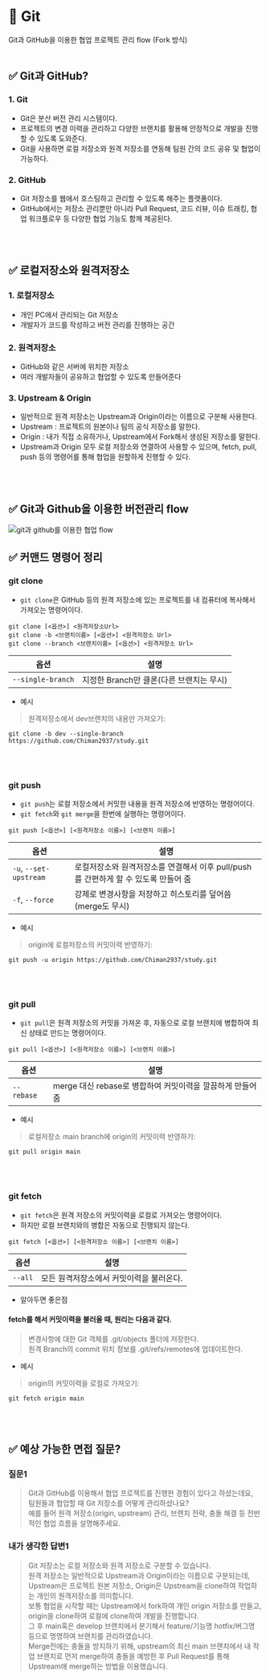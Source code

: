 # 📝 Git
Git과 GitHub을 이용한 협업 프로젝트 관리 flow (Fork 방식)
<br></br>
## ✅ Git과 GitHub?
### 1. Git
- Git은 분산 버전 관리 시스템이다.
- 프로젝트의 변경 이력을 관리하고 다양한 브랜치를 활용해 안정적으로 개발을 진행할 수 있도록 도와준다.
- Git을 사용하면 로컬 저장소와 원격 저장소를 연동해 팀원 간의 코드 공유 및 협업이 가능하다.
### 2. GitHub
- Git 저장소를 웹에서 호스팅하고 관리할 수 있도록 해주는 플랫폼이다.
- GitHub에서는 저장소 관리뿐만 아니라 Pull Request, 코드 리뷰, 이슈 트래킹, 협업 워크플로우 등 다양한 협업 기능도 함께 제공된다.
 
<br></br>
## ✅ 로컬저장소와 원격저장소
### 1. 로컬저장소
- 개인 PC에서 관리되는 Git 저장소
- 개발자가 코드를 작성하고 버전 관리를 진행하는 공간
### 2. 원격저장소
- GitHub와 같은 서버에 위치한 저장소
- 여러 개발자들이 공유하고 협업할 수 있도록 만들어준다
### 3. Upstream & Origin
- 일반적으로 원격 저장소는 Upstream과 Origin이라는 이름으로 구분해 사용한다.
- Upstream : 프로젝트의 원본이나 팀의 공식 저장소를 말한다.
- Origin : 내가 직접 소유하거나, Upstream에서 Fork해서 생성된 저장소를 말한다.
- Upstream과 Origin 모두 로컬 저장소와 연결하여 사용할 수 있으며, fetch, pull, push 등의 명령어를 통해 협업을 원할하게 진행할 수 있다.
  
<br></br>
## ✅ Git과 Github을 이용한 버전관리 flow
![git과 github를 이용한 협업 flow](https://github.com/user-attachments/assets/2c9a8107-7f35-460f-bcca-44e24dae6161)

## ✅ 커맨드 명령어 정리
### git clone
- `git clone`은 GitHub 등의 원격 저장소에 있는 프로젝트를 내 컴퓨터에 복사해서 가져오는 명령어이다.
```
git clone [<옵션>] <원격저장소Url>
git clone -b <브랜치이름> [<옵션>] <원격저장소 Url>
git clone --branch <브랜치이름> [<옵션>] <원격저장소 Url>
```
| 옵션 | 설명 |
| --- | --- |
| `--single-branch` | 지정한 Branch만 클론(다른 브랜치는 무시) |

- 예시
> 원격저장소에서 dev브랜치의 내용만 가져오기:
```
git clone -b dev --single-branch https://github.com/Chiman2937/study.git
```

<br></br>
### git push
- `git push`는 로컬 저장소에서 커밋한 내용을 원격 저장소에 반영하는 명령어이다.
- `git fetch`와 `git merge`을 한번에 실행하는 명령어이다.
```
git push [<옵션>] [<원격저장소 이름>] [<브랜치 이름>]
```
| 옵션 | 설명 |
| --- | --- |
| `-u`, `--set-upstream` | 로컬저장소와 원격저장소를 연결해서 이후 pull/push를 간편하게 할 수 있도록 만들어 줌 |
| `-f`, `--force` | 강제로 변경사항을 저장하고 히스토리를 덮어씀(merge도 무시) |

- 예시
> origin에 로컬저장소의 커밋이력 반영하기:
```
git push -u origin https://github.com/Chiman2937/study.git
```

<br></br>
### git pull
- `git pull`은 원격 저장소의 커밋을 가져온 후, 자동으로 로컬 브랜치에 병합하여 최신 상태로 만드는 명령어이다.
```
git pull [<옵션>] [<원격저장소 이름>] [<브랜치 이름>]
```
| 옵션 | 설명 |
| --- | --- |
| `--rebase` | merge 대신 rebase로 병합하여 커밋이력을 깔끔하게 만들어 줌 |

- 예시
> 로컬저장소 main branch에 origin의 커밋이력 반영하기:
```
git pull origin main
```

<br></br>
### git fetch
- `git fetch`은 원격 저장소의 커밋이력을 로컬로 가져오는 명령어이다.
- 하지만 로컬 브랜치와의 병합은 자동으로 진행되지 않는다.
```
git fetch [<옵션>] [<원격저장소 이름>] [<브랜치 이름>]
```
| 옵션 | 설명 |
| --- | --- |
| `--all` | 모든 원격저장소에서 커밋이력을 불러온다. |

- 알아두면 좋은점
 #### fetch를 해서 커밋이력을 불러올 때, 원리는 다음과 같다.
> 변경사항에 대한 Git 객체를 .git/objects 폴더에 저장한다.  
> 원격 Branch의 commit 위치 정보를 .git/refs/remotes에 업데이트한다.  

- 예시
> origin의 커밋이력을 로컬로 가져오기:
```
git fetch origin main
```

<br></br>
## ✅ 예상 가능한 면접 질문?
### 질문1
> Git과 GitHub를 이용해서 협업 프로젝트를 진행한 경험이 있다고 하셨는데요,  
> 팀원들과 협업할 때 Git 저장소를 어떻게 관리하셨나요?  
> 예를 들어 원격 저장소(origin, upstream) 관리, 브랜치 전략, 충돌 해결 등 전반적인 협업 흐름을 설명해주세요.  

### 내가 생각한 답변1
> Git 저장소는 로컬 저장소와 원격 저장소로 구분할 수 있습니다.  
> 원격 저장소는 일반적으로 Upstream과 Origin이라는 이름으로 구분되는데,  
> Upstream은 프로젝트 원본 저장소, Origin은 Upstream을 clone하여 작업하는 개인의 원격저장소를 의미합니다.  
> 보통 협업을 시작할 때는 Upstream에서 fork하여 개인 origin 저장소를 만들고, origin을 clone하여 로컬에 clone하여 개발을 진행합니다.  
> 그 후 main혹은 develop 브랜치에서 분기해서 feature/기능명 hotfix/버그명 등으로 명명하여 브랜치를 관리하였습니다.  
> Merge전에는 충돌을 방지하기 위해, upstream의 최신 main 브랜치에서 내 작업 브랜치로 먼저 merge하여 충돌을 예방한 후 Pull Request를 통해 Upstream에 merge하는 방법을 이용했습니다.
